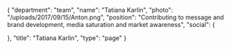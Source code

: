 {
  "department": "team",
  "name": "Tatiana Karlin",
  "photo": "/uploads/2017/09/15/Anton.png",
  "position": "Contributing to message and brand development, media saturation and market awareness",
  "social": {
    
  },
  "title": "Tatiana Karlin",
  "type": "page"
}
